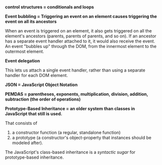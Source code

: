 **control structures = conditionals and loops**

**Event bubbling = Triggering an event on an element causes triggering the event on all its ancestors**

When an event is triggered on an element, 
it also gets triggered on all the element's ancestors (parents, parents of parents, and so on).
If an ancestor has a separate event handler attached to it, it would also receive the event.
An event "bubbles up" through the DOM, from the innermost element to the outermost element.

**Event delegation**

This lets us attach a single event handler, rather than using a separate handler for each DOM element.

**JSON = JavaScript Object Notation**

**PEMDAS = parentheses, exponents, multiplication, division, addition, subtraction (the order of operations)**

**Prototype-Based Inheritance = an older system than classes in JavaScript that still is used.**

That consists of 
1) a constructor function (a regular, standalone function) 
2) a prototype (a constructor's object-property that instances should be modeled after).

The JavaScript's class-based inheritance is a *syntactic sugar* for prototype-based inheritance.